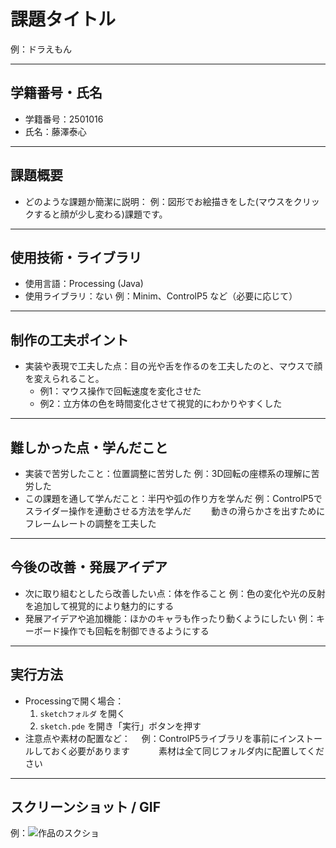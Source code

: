 # 課題タイトル
例：ドラえもん

---

## 学籍番号・氏名
- 学籍番号：2501016
- 氏名：藤澤泰心

---

## 課題概要
- どのような課題か簡潔に説明：
  例：図形でお絵描きをした(マウスをクリックすると顔が少し変わる)課題です。

---

## 使用技術・ライブラリ
- 使用言語：Processing (Java)
- 使用ライブラリ：ない
  例：Minim、ControlP5 など（必要に応じて）

---

## 制作の工夫ポイント
- 実装や表現で工夫した点：目の光や舌を作るのを工夫したのと、マウスで顔を変えられること。
  - 例1：マウス操作で回転速度を変化させた
  - 例2：立方体の色を時間変化させて視覚的にわかりやすくした

---

## 難しかった点・学んだこと
- 実装で苦労したこと：位置調整に苦労した
  例：3D回転の座標系の理解に苦労した  
- この課題を通して学んだこと：半円や弧の作り方を学んだ
  例：ControlP5でスライダー操作を連動させる方法を学んだ
  　　動きの滑らかさを出すためにフレームレートの調整を工夫した

---

## 今後の改善・発展アイデア
- 次に取り組むとしたら改善したい点：体を作ること
  例：色の変化や光の反射を追加して視覚的により魅力的にする
- 発展アイデアや追加機能：ほかのキャラも作ったり動くようにしたい
  例：キーボード操作でも回転を制御できるようにする

---

## 実行方法
- Processingで開く場合：
  1. `sketchフォルダ` を開く
  2. `sketch.pde` を開き「実行」ボタンを押す
- 注意点や素材の配置など：
　例：ControlP5ライブラリを事前にインストールしておく必要があります
　　　素材は全て同じフォルダ内に配置してください
---

## スクリーンショット / GIF
例：![作品のスクショ]()
